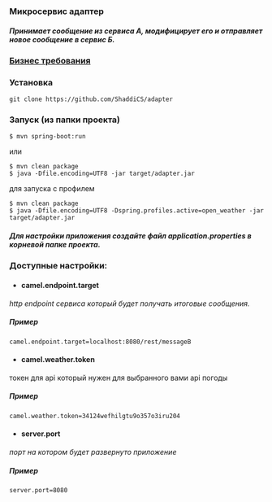 ### Микросервис адаптер
##### Принимает сообщение из сервиса А, модифицирует его и отправляет новое сообщение в сервис Б.

### [Бизнес требования](spring-camel-task.pdf)

### Установка
```
git clone https://github.com/ShaddiCS/adapter
```

### Запуск (из папки проекта)
```
$ mvn spring-boot:run
```
или
```
$ mvn clean package
$ java -Dfile.encoding=UTF8 -jar target/adapter.jar
```
для запуска с профилем
```
$ mvn clean package
$ java -Dfile.encoding=UTF8 -Dspring.profiles.active=open_weather -jar target/adapter.jar
```

##### Для настройки приложения создайте файл application.properties в корневой папке проекта.
### Доступные настройки:
* #### camel.endpoint.target
*http endpoint сервиса который будет получать итоговые сообщения.*<br>

##### Пример
```
camel.endpoint.target=localhost:8080/rest/messageB
``` 
* #### camel.weather.token 
токен для api который нужен для выбранного вами api погоды
##### Пример
```
camel.weather.token=34124wefhilgtu9o357o3iru204
```
* #### server.port
*порт на котором будет развернуто приложение*
##### Пример
```
server.port=8080
```
